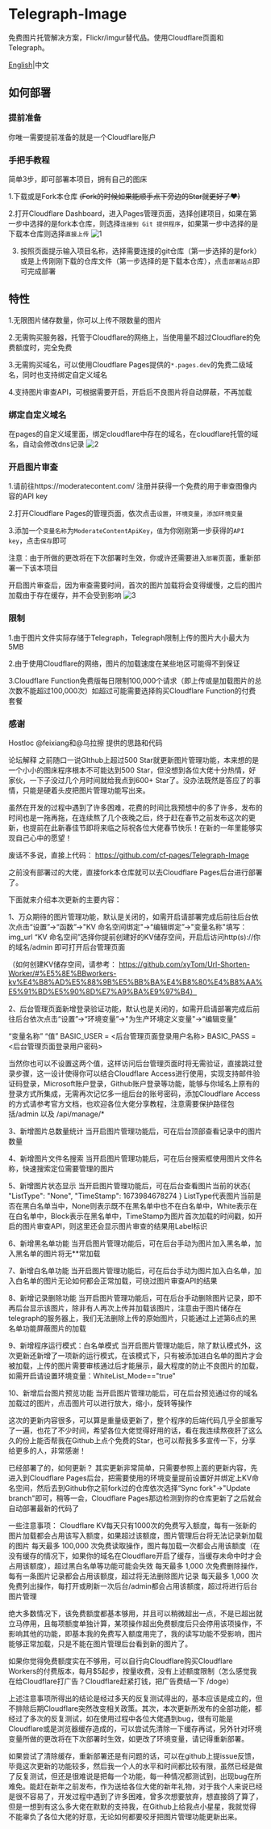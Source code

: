 # Telegraph-Image
免费图片托管解决方案，Flickr/imgur替代品。使用Cloudflare页面和Telegraph。

[English](README.md)|中文

## 如何部署

### 提前准备
你唯一需要提前准备的就是一个Cloudflare账户

### 手把手教程
简单3步，即可部署本项目，拥有自己的图床

1.下载或是Fork本仓库 ~~(Fork的时候如果能顺手点下旁边的Star就更好了❤)~~

2.打开Cloudflare Dashboard，进入Pages管理页面，选择创建项目，如果在第一步中选择的是fork本仓库，则选择`连接到 Git 提供程序`，如果第一步中选择的是下载本仓库则选择`直接上传`
![1](https://telegraph-image.pages.dev/file/8d4ef9b7761a25821d9c2.png)

3. 按照页面提示输入项目名称，选择需要连接的git仓库（第一步选择的是fork）或是上传刚刚下载的仓库文件（第一步选择的是下载本仓库），点击`部署站点`即可完成部署

## 特性
1.无限图片储存数量，你可以上传不限数量的图片

2.无需购买服务器，托管于Cloudflare的网络上，当使用量不超过Cloudflare的免费额度时，完全免费

3.无需购买域名，可以使用Cloudflare Pages提供的`*.pages.dev`的免费二级域名，同时也支持绑定自定义域名

4.支持图片审查API，可根据需要开启，开启后不良图片将自动屏蔽，不再加载

### 绑定自定义域名
在pages的自定义域里面，绑定cloudflare中存在的域名，在cloudflare托管的域名，自动会修改dns记录
![2](https://telegraph-image.pages.dev/file/29546e3a7465a01281ee2.png)

### 开启图片审查
1.请前往https://moderatecontent.com/ 注册并获得一个免费的用于审查图像内容的API key

2.打开Cloudflare Pages的管理页面，依次点击`设置`，`环境变量`，`添加环境变量`

3.添加一个`变量名称`为`ModerateContentApiKey`，`值`为你刚刚第一步获得的`API key`，点击`保存`即可

注意：由于所做的更改将在下次部署时生效，你或许还需要进入`部署`页面，重新部署一下该本项目

开启图片审查后，因为审查需要时间，首次的图片加载将会变得缓慢，之后的图片加载由于存在缓存，并不会受到影响
![3](https://tpic.pages.dev/file/bae511fb116b034ef9c14.png)

### 限制
1.由于图片文件实际存储于Telegraph，Telegraph限制上传的图片大小最大为5MB

2.由于使用Cloudflare的网络，图片的加载速度在某些地区可能得不到保证

3.Cloudflare Function免费版每日限制100,000个请求（即上传或是加载图片的总次数不能超过100,000次）如超过可能需要选择购买Cloudflare Function的付费套餐

### 感谢
Hostloc @feixiang和@乌拉擦 提供的思路和代码

论坛解释
之前随口一说GIthub上超过500 Star就更新图片管理功能，本来想的是一个小小的图床程序根本不可能达到500 Star，但没想到各位大佬十分热情，好家伙，一下子没过几个月时间就给我点到600+ Star了。没办法既然是答应了的事情，只能是硬着头皮把图片管理功能写出来。

虽然在开发的过程中遇到了许多困难，花费的时间比我预想中的多了许多，发布的时间也是一拖再拖，在连续熬了几个夜晚之后，终于赶在春节之前发布这次的更新，也提前在此新春佳节即将来临之际祝各位大佬春节快乐！在新的一年里能够实现自己心中的愿望！

废话不多说，直接上代码：
https://github.com/cf-pages/Telegraph-Image

之前没有部署过的大佬，直接fork本仓库就可以去Cloudflare Pages后台进行部署了。

下面就来介绍本次更新的主要内容：

1、万众期待的图片管理功能，默认是关闭的，如需开启请部署完成后前往后台依次点击“设置”->“函数”->"KV 命名空间绑定"->“编辑绑定”->"变量名称"填写：img_url “KV 命名空间”选择你提前创建好的KV储存空间，开启后访问http(s)://你的域名/admin 即可打开后台管理页面


（如何创建KV储存空间，请参考： https://github.com/xyTom/Url-Shorten-Worker/#%E5%8E%BBworkers-kv%E4%B8%AD%E5%88%9B%E5%BB%BA%E4%B8%80%E4%B8%AA%E5%91%BD%E5%90%8D%E7%A9%BA%E9%97%B4）

2、后台管理页面新增登录验证功能，默认也是关闭的，如需开启请部署完成后前往后台依次点击“设置”->“环境变量”->"为生产环境定义变量"->“编辑变量”

“变量名称”            “值”
BASIC_USER   =  <后台管理页面登录用户名称>
BASIC_PASS    =  <后台管理页面登录用户密码>


当然你也可以不设置这两个值，这样访问后台管理页面时将无需验证，直接跳过登录步骤，这一设计使得你可以结合Cloudflare Access进行使用，实现支持邮件验证码登录，Microsoft账户登录，Github账户登录等功能，能够与你域名上原有的登录方式所集成，无需再次记忆多一组后台的账号密码，添加Cloudflare Access的方式请参考官方文档，也欢迎各位大佬分享教程，注意需要保护路径包括/admin 以及 /api/manage/*

3、新增图片总数量统计
当开启图片管理功能后，可在后台顶部查看记录中的图片数量


4、新增图片文件名搜索
当开启图片管理功能后，可在后台搜索框使用图片文件名称，快速搜索定位需要管理的图片


5、新增图片状态显示
当开启图片管理功能后，可在后台查看图片当前的状态{ "ListType": "None", "TimeStamp": 1673984678274 }
ListType代表图片当前是否在黑白名单当中，None则表示既不在黑名单中也不在白名单中，White表示在在白名单中，Block表示在黑名单中，TimeStamp为图片首次加载的时间戳，如开启的图片审查API，则这里还会显示图片审查的结果用Label标识



6、新增黑名单功能
当开启图片管理功能后，可在后台手动为图片加入黑名单，加入黑名单的图片将无**常加载


7、新增白名单功能
当开启图片管理功能后，可在后台手动为图片加入白名单，加入白名单的图片无论如何都会正常加载，可绕过图片审查API的结果


8、新增记录删除功能
当开启图片管理功能后，可在后台手动删除图片记录，即不再后台显示该图片，除非有人再次上传并加载该图片，注意由于图片储存在telegraph的服务器上，我们无法删除上传的原始图片，只能通过上述第6点的黑名单功能屏蔽图片的加载


9、新增程序运行模式：白名单模式
当开启图片管理功能后，除了默认模式外，这次更新还新增了一项新的运行模式，在该模式下，只有被添加进白名单的图片才会被加载，上传的图片需要审核通过后才能展示，最大程度的防止不良图片的加载，如需开启请设置环境变量：WhiteList_Mode=="true"

10、新增后台图片预览功能
当开启图片管理功能后，可在后台预览通过你的域名加载过的图片，点击图片可以进行放大，缩小，旋转等操作


这次的更新内容很多，可以算是重量级更新了，整个程序的后端代码几乎全部重写了一遍，也花了不少时间，希望各位大佬觉得好用的话，看在我连续熬夜肝了这么久的份上能否帮我在Github上点个免费的Star，也可以帮我多多宣传一下，分享给更多的人，非常感谢！


已经部署了的，如何更新？
其实更新非常简单，只需要参照上面的更新内容，先进入到Cloudflare Pages后台，把需要使用的环境变量提前设置好并绑定上KV命名空间，然后去到Github你之前fork过的仓库依次选择“Sync fork"->"Update branch"即可，稍等一会，Cloudflare Pages那边检测到你的仓库更新了之后就会自动部署最新的代码了



一些注意事项：
Cloudflare KV每天只有1000次的免费写入额度，每有一张新的图片加载都会占用该写入额度，如果超过该额度，图片管理后台将无法记录新加载的图片
每天最多 100,000 次免费读取操作，图片每加载一次都会占用该额度（在没有缓存的情况下，如果你的域名在Cloudflare开启了缓存，当缓存未命中时才会占用该额度），超过黑白名单等功能可能会失效
每天最多 1,000 次免费删除操作，每有一条图片记录都会占用该额度，超过将无法删除图片记录
每天最多 1,000 次免费列出操作，每打开或刷新一次后台/admin都会占用该额度，超过将进行后台图片管理

绝大多数情况下，该免费额度都基本够用，并且可以稍微超出一点，不是已超出就立马停用，且每项额度单独计算，某项操作超出免费额度后只会停用该项操作，不影响其他的功能，即基本我的免费写入额度用完了，我的读写功能不受影响，图片能够正常加载，只是不能在图片管理后台看到新的图片了。

如果你觉得免费额度实在不够用，可以自行向Cloudflare购买Cloudflare Workers的付费版本，每月$5起步，按量收费，没有上述额度限制（怎么感觉我在给Cloudflare打广告？Cloudflare赶紧打钱，把广告费结一下 /doge）

上述注意事项所得出的结论是经过多天的反复测试得出的，基本应该是成立的，但不排除后期Cloudflare突然改变相关政策。其次，本次更新所发布的全部功能，都经过了多次的反复测试，如在使用过程中各位大佬遇到bug，很有可能是Cloudflare或是浏览器缓存造成的，可以尝试先清除一下缓存再试，另外针对环境变量所做的更改将在下次部署时生效，如更改了环境变量，请记得重新部署。


如果尝试了清除缓存，重新部署还是有问题的话，可以在github上提issue反馈，毕竟这次更新的功能较多，然后我一个人的水平和时间都比较有限，虽然已经是做了反复测试，但还是很难说是把每一个功能，每一种情况都测试到，出现bug在所难免。能赶在新年之前发布，作为送给各位大佬的新年礼物，对于我个人来说已经是很不容易了，开发过程中遇到了许多困难，曾多次想要放弃，想直接鸽了算了，但是一想到有这么多大佬在默默的支持我，在Github上给我点小星星，我就觉得不能辜负了各位大佬的好意，无论如何都要咬牙把图片管理功能更新出来。


